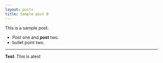 ```yaml
---
layout: posts
title: Sample post 8
---
```


This is a sample post:
- *Post* one and **post** two.
- bullet point two.


---
**Test**: This is atest
